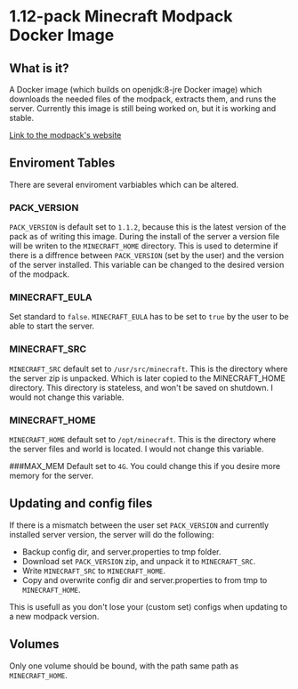 # 1.12-pack Minecraft Modpack Docker Image
## What is it?
A Docker image (which builds on openjdk:8-jre Docker image) which downloads the needed files of the modpack, extracts them, and runs the server. Currently this image is still being worked on, but it is working and stable. 

[Link to the modpack's website](https://www.technicpack.net/modpack/the-1122-pack.1406454)

## Enviroment Tables
There are several enviroment varbiables which can be altered.

### PACK_VERSION
`PACK_VERSION` is default set to `1.1.2`, because this is the latest version of the pack as of writing this image. During the install of the server a version file will be writen to the `MINECRAFT_HOME` directory. This is used to determine if there is a diffrence between `PACK_VERSION` (set by the user) and the version of the server installed. This variable can be changed to the desired version of the modpack.

### MINECRAFT_EULA
Set standard to `false`. `MINECRAFT_EULA` has to be set to `true` by the user to be able to start the server.

### MINECRAFT_SRC
`MINECRAFT_SRC` default set to `/usr/src/minecraft`. This is the directory where the server zip is unpacked. Which is later copied to the MINECRAFT_HOME directory. This directory is stateless, and won't be saved on shutdown. I would not change this variable.

### MINECRAFT_HOME
`MINECRAFT_HOME` default set to `/opt/minecraft`. This is the directory where the server files and world is located. I would not change this variable.

###MAX_MEM
Default set to `4G`. You could change this if you desire more memory for the server.

## Updating and config files
If there is a mismatch between the user set `PACK_VERSION` and currently installed server version, the server will do the following:
- Backup config dir, and server.properties to tmp folder.
- Download set `PACK_VERSION` zip, and unpack it to `MINECRAFT_SRC`.
- Write `MINECRAFT_SRC` to `MINECRAFT_HOME`.
- Copy and overwrite config dir and server.properties to from tmp to `MINECRAFT_HOME`.

This is usefull as you don't lose your (custom set) configs when updating to a new modpack version.

## Volumes
Only one volume should be bound, with the path same path as `MINECRAFT_HOME`.
